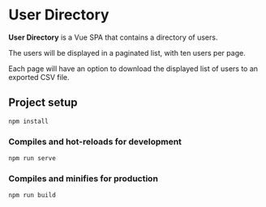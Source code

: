 # User Directory

**User Directory** is a Vue SPA that contains a directory of users.

The users will be displayed in a paginated list, with ten users per page.

Each page will have an option to download the displayed list of users to an exported CSV file.



## Project setup
```
npm install
```

### Compiles and hot-reloads for development
```
npm run serve
```

### Compiles and minifies for production
```
npm run build
```
